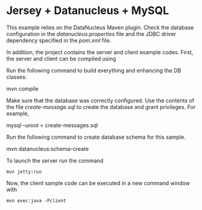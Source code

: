 Jersey + Datanucleus + MySQL
============================

This example relies on the DataNucleus Maven plugin. Check the database configuration in the *datanucleus.properties* file and the JDBC driver dependency specified in the *pom.xml* file.

In addition, the project contains the server and client example codes.
First, the server and client can be compiled using

Run the following command to build everything and enhancing the DB classes:

   mvn compile

Make sure that the database was correctly configured. Use the contents of the file *create-message.sql* to create the database and grant privileges. For example,

   mysql –uroot < create-messages.sql

Run the following command to create database schema for this sample.

   mvn datanucleus:schema-create

To launch the server run the command

    mvn jetty:run

Now, the client sample code can be executed in a new command window with

    mvn exec:java -Pclient

